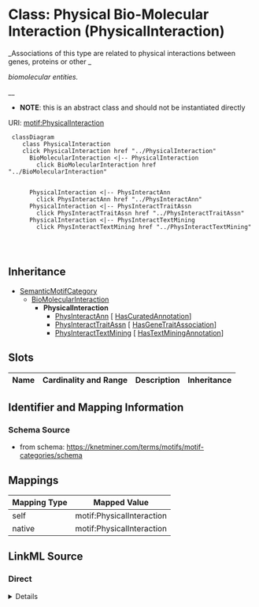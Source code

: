 

# Class: Physical Bio-Molecular Interaction (PhysicalInteraction) 


_Associations of this type are related to physical interactions between genes, proteins or other _

_biomolecular entities._

__




* __NOTE__: this is an abstract class and should not be instantiated directly


URI: [motif:PhysicalInteraction](https://knetminer.com/terms/motifs/motif-categories/PhysicalInteraction)






```mermaid
 classDiagram
    class PhysicalInteraction
    click PhysicalInteraction href "../PhysicalInteraction"
      BioMolecularInteraction <|-- PhysicalInteraction
        click BioMolecularInteraction href "../BioMolecularInteraction"
      

      PhysicalInteraction <|-- PhysInteractAnn
        click PhysInteractAnn href "../PhysInteractAnn"
      PhysicalInteraction <|-- PhysInteractTraitAssn
        click PhysInteractTraitAssn href "../PhysInteractTraitAssn"
      PhysicalInteraction <|-- PhysInteractTextMining
        click PhysInteractTextMining href "../PhysInteractTextMining"
      
      
      
```





## Inheritance
* [SemanticMotifCategory](SemanticMotifCategory.md)
    * [BioMolecularInteraction](BioMolecularInteraction.md)
        * **PhysicalInteraction**
            * [PhysInteractAnn](PhysInteractAnn.md) [ [HasCuratedAnnotation](HasCuratedAnnotation.md)]
            * [PhysInteractTraitAssn](PhysInteractTraitAssn.md) [ [HasGeneTraitAssociation](HasGeneTraitAssociation.md)]
            * [PhysInteractTextMining](PhysInteractTextMining.md) [ [HasTextMiningAnnotation](HasTextMiningAnnotation.md)]



## Slots

| Name | Cardinality and Range | Description | Inheritance |
| ---  | --- | --- | --- |









## Identifier and Mapping Information







### Schema Source


* from schema: https://knetminer.com/terms/motifs/motif-categories/schema




## Mappings

| Mapping Type | Mapped Value |
| ---  | ---  |
| self | motif:PhysicalInteraction |
| native | motif:PhysicalInteraction |







## LinkML Source

<!-- TODO: investigate https://stackoverflow.com/questions/37606292/how-to-create-tabbed-code-blocks-in-mkdocs-or-sphinx -->

### Direct

<details>
```yaml
name: PhysicalInteraction
description: "Associations of this type are related to physical interactions between\
  \ genes, proteins or other \nbiomolecular entities.\n"
title: Physical Bio-Molecular Interaction
from_schema: https://knetminer.com/terms/motifs/motif-categories/schema
is_a: BioMolecularInteraction
abstract: true

```
</details>

### Induced

<details>
```yaml
name: PhysicalInteraction
description: "Associations of this type are related to physical interactions between\
  \ genes, proteins or other \nbiomolecular entities.\n"
title: Physical Bio-Molecular Interaction
from_schema: https://knetminer.com/terms/motifs/motif-categories/schema
is_a: BioMolecularInteraction
abstract: true

```
</details>
